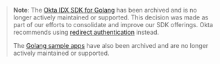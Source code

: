 > **Note**: The [Okta IDX SDK for Golang](https://github.com/okta/okta-idx-golang) has been archived and is no longer actively maintained or supported. This decision was made as part of our efforts to consolidate and improve our SDK offerings. Okta recommends using [redirect authentication](/docs/guides/sign-into-web-app-redirect/go/main/) instead.
>
> The [Golang sample apps](https://github.com/okta/samples-golang) have also been archived and are no longer actively maintained or supported.

